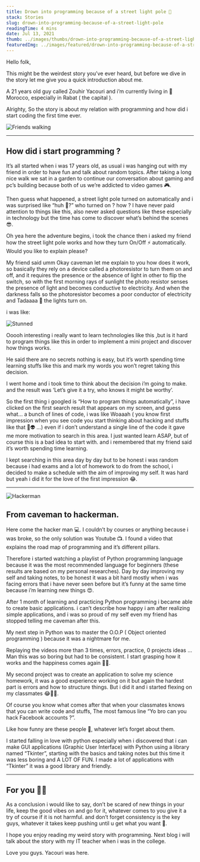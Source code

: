 ```yaml
---
title: Drown into programming because of a street light pole 🚨
stack: Stories
slug: drown-into-programming-because-of-a-street-light-pole
readingTime: 4 mins
date: Jul 13, 2021
thumb: ../images/thumbs/drown-into-programming-because-of-a-street-light-pole.png
featuredImg: ../images/featured/drown-into-programming-because-of-a-street-light-pole-banner.png
---
```


Hello folk,

This might be the weirdest story you’ve ever heard, but before we dive in the story let me give you a quick introduction about me.

A 21 years old guy called Zouhir Yacouri and i’m currently living in 📍 Morocco, especially in Rabat ( the capital ).

Alrighty, So the story is about my relation with programming and how did i start coding the first time ever.

![Friends walking](https://miro.medium.com/max/700/0*i0aOXe7LWBecF1RN)

---
## How did i start programming ?

It’s all started when i was 17 years old, as usual i was hanging out with my friend in order to have fun and talk about random topics. After taking a long nice walk we sat in a garden to continue our conversation about gaming and pc’s building because both of us we’re addicted to video games 🎮.

Then guess what happened, a street light pole turned on automatically and i was surprised like “huh 🤔?” who turned on ? how ? I have never paid attention to things like this, also never asked questions like these especially in technology but the time has come to discover what’s behind the scenes 😎.

Oh yea here the adventure begins, i took the chance then i asked my friend how the street light pole works and how they turn On/Off ⚡ automatically. Would you like to explain please?

My friend said umm Okay caveman let me explain to you how does it work, so basically they rely on a device called a photoresistor to turn them on and off, and it requires the presence or the absence of light in other to flip the switch, so with the first morning rays of sunlight the photo resistor senses the presence of light and becomes conductive to electricity. And when the darkness falls so the photoresistor becomes a poor conductor of electricity and Tadaaaa 🎩 the lights turn on.

i was like:

![Stunned](https://miro.medium.com/max/700/0*wUo0Q4MtTENqU0dg)

Ooooh interesting i really want to learn technologies like this ,but is it hard to program things like this in order to implement a mini project and discover how things works.

He said there are no secrets nothing is easy, but it’s worth spending time learning stuffs like this and mark my words you won’t regret taking this decision.

I went home and i took time to think about the decision i’m going to make. and the result was ‘Let’s give it a try, who knows it might be worthy’.

So the first thing i googled is “How to program things automatically”, i have clicked on the first search result that appears on my screen, and guess what… a bunch of lines of code, i was like Woaaah ( you know first impression when you see code you start thinking about hacking and stuffs like that 👾👽 …) even if i don’t understand a single line of the code it gave me more motivation to search in this area. I just wanted learn ASAP, but of course this is a bad idea to start with. and i remembered that my friend said it’s worth spending time learning.

I kept searching in this area day by day but to be honest i was random because i had exams and a lot of homework to do from the school, i decided to make a schedule with the aim of improving my self. It was hard but yeah i did it for the love of the first impression 😂.

---

![Hackerman](https://miro.medium.com/max/700/0*KOWki-z25boPsNRS)

## From caveman to hackerman.

Here come the hacker man 💻. I couldn’t by courses or anything because i was broke, so the only solution was Youtube 📺. I found a video that explains the road map of programming and it’s different pillars.

Therefore i started watching a playlist of Python programming language because it was the most recommended language for beginners (these results are based on my personal researches). Day by day improving my self and taking notes, to be honest it was a bit hard mostly when i was facing errors that i have never seen before but it’s funny at the same time because i’m learning new things 😍.

After 1 month of learning and practicing Python programming i became able to create basic applications. i can’t describe how happy i am after realizing simple applications, and i was so proud of my self even my friend has stopped telling me caveman after this.

My next step in Python was to master the O.O.P ( Object oriented programming ) because it was a nightmare for me.

Replaying the videos more than 3 times, errors, practice, 0 projects ideas … Man this was so boring but had to be consistent. I start grasping how it works and the happiness comes again 👏🏽.

My second project was to create an application to solve my science homework, it was a good experience working on it but again the hardest part is errors and how to structure things. But i did it and i started flexing on my classmates 😂💪🏽.

Of course you know what comes after that when your classmates knows that you can write code and stuffs, The most famous line “Yo bro can you hack Facebook accounts ?”.

Like how funny are these people 🤣, whatever let’s forget about them.

I started falling in love with python especially when i discovered that i can make GUI applications (Graphic User Interface) with Python using a library named “Tkinter”, starting with the basics and taking notes but this time it was less boring and A LOT OF FUN. I made a lot of applications with “Tkinter” it was a good library and friendly.

---

## For you 💖🎁
As a conclusion i would like to say, don’t be scared of new things in your life, keep the good vibes on and go for it, whatever comes to you give it a try of course if it is not harmful. and don’t forget consistency is the key guys, whatever it takes keep pushing until u get what you want 🎁.

I hope you enjoy reading my weird story with programming. Next blog i will talk about the story with my IT teacher when i was in the college.

Love you guys. Yacouri was here.